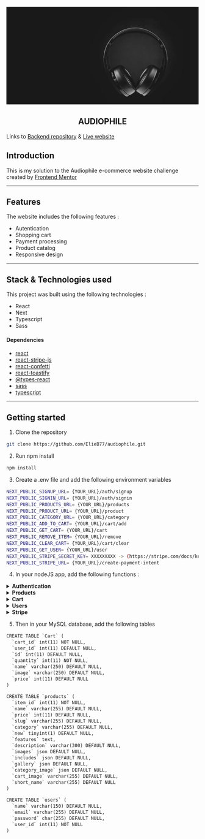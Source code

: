 ![Headphones](public/static/home/desktop/image-hero.jpg)

<h2 align="center">AUDIOPHILE</h2>

Links to [Backend repository](https://github.com/ElieB77/audiophile_backend) & [Live website](https://audiophile-elieb77.vercel.app/)


## Introduction
This is my solution to the Audiophile e-commerce website challenge created by [Frontend Mentor](https://www.frontendmentor.io/home)

---

## Features
The website includes the following features :
- Autentication
- Shopping cart
- Payment processing
- Product catalog
- Responsive design

---

## Stack & Technologies used
This project was built using the following technologies :
- React
- Next
- Typescript
- Sass

#### Dependencies
- [react](https://www.npmjs.com/package/react)
- [react-stripe-js](https://www.npmjs.com/package/@stripe/react-stripe-js)
- [react-confetti](https://www.npmjs.com/package/react-confetti)
- [react-toastify](https://www.npmjs.com/package/react-toastify)
- [@types-react](https://www.npmjs.com/package/@types/react)
- [sass](https://www.npmjs.com/package/sass)
- [typescript](https://www.npmjs.com/package/typescript)


---

## Getting started
1. Clone the repository
 ```bash
git clone https://github.com/ElieB77/audiophile.git
```

2. Run npm install
 ```bash
npm install
```

3. Create a .env file and add the following environment variables
```bash
NEXT_PUBLIC_SIGNUP_URL= {YOUR_URL}/auth/signup
NEXT_PUBLIC_SIGNIN_URL= {YOUR_URL}/auth/signin
NEXT_PUBLIC_PRODUCTS_URL= {YOUR_URL}/products
NEXT_PUBLIC_PRODUCT_URL= {YOUR_URL}/product
NEXT_PUBLIC_CATEGORY_URL= {YOUR_URL}/category
NEXT_PUBLIC_ADD_TO_CART= {YOUR_URL}/cart/add
NEXT_PUBLIC_GET_CART= {YOUR_URL}/cart
NEXT_PUBLIC_REMOVE_ITEM= {YOUR_URL}/remove
NEXT_PUBLIC_CLEAR_CART= {YOUR_URL}/cart/clear
NEXT_PUBLIC_GET_USER= {YOUR_URL}/user
NEXT_PUBLIC_STRIPE_SECRET_KEY= XXXXXXXXX -> (https://stripe.com/docs/keys) 
NEXT_PUBLIC_STRIPE_URL= {YOUR_URL}/create-payment-intent
```

4. In your nodeJS app, add the following functions :
<details><summary><b>Authentication</b></summary>

 ```javascript
 // app.post('/auth/signup')
export const signUp = async (req: any, res: any) => {
  const { name, email, password } = req.body;

  bcrypt.hash(password, 10).then((hash: any) => {
    sql.query(
      `select * from users where email="${email}"`,
      (err: any, rows: any) => {
        if (err) throw err;
        if (rows.length < 1) {
          sql.query(
            `INSERT INTO users (name, email, password)
                VALUES (
                    "${name}",
                    "${email}",
                    "${hash}"
                )`,
            (err: any, rows: any) => {
              if (err) throw err;
              res.json({
                status: 201,
                rows,
                message: "Your account has been succesfully created !",
              });
            }
          );
        } else {
          res.json({ status: 400, message: "This email already exist." });
        }
      }
    );
  });
};
```

```javascript
 // app.post('/auth/signin')
  export const signIn = (req: any, res: any) => {
  const { email, password } = req.body;

  sql.query(
    `select * from users where email="${email}"`,
    (err: any, rows: any) => {
      if (err) {
        return res.status(400).json({ message: err });
      }
      if (rows.length < 1) {
        return res
          .status(401)
          .json({ message: "Email or password is incorrect.", status: 401 });
      }

      bcrypt.compare(password, rows[0].password, (err: any, result: any) => {
        if (result) {
          const token = jsonwebtoken.sign(
            { id: rows[0].user_id },
            process.env.ACCESS_TOKEN_SECRET,
            { algorithm: "HS256" }
          );
          return res.status(200).json({
            message: "You are logged in !",
            status: 200,
            token: token,
          });
        } else {
          return res
            .status(401)
            .json({ message: "Email or password is incorrect.", status: 401 });
        }
      });
    }
  );
};
```
</details>
<details><summary><b>Products</b></summary>

```javascript
 // app.get('/products')
export const getProducts = (req: any, res: any) => {
  sql.query("SELECT * from products", (err: any, rows: any) => {
    if (err) throw err;
    res.json({ status: 200, rows });
  });
};
```

```javascript
 // app.get('/product/:id')
export const getProductById = (req: any, res: any) => {
  const productId = req.params.id;
  sql.query(
    `SELECT * from products WHERE item_id=${productId}`,
    (err: any, rows: any) => {
      if (err) throw err;
      res.json({ status: 200, rows });
    }
  );
};
```

```javascript
// app.get('/product/:category')
export const getProductByCategory = (req: any, res: any) => {
  const productCategory = req.params.category;
  console.log(productCategory);
  sql.query(
    `SELECT * from products WHERE category="${productCategory}"`,
    (err: any, rows: any) => {
      if (err) throw err;
      res.json({ status: 200, rows });
    }
  );
};
```
</details>

<details><summary><b>Cart</b></summary>

```javascript
// app.post('/cart/add')
export const addToCart = (req: any, res: any) => {
  const { items } = req.body;
  const token = req.headers.authorization.split(" ")[1];
  const decoded = jwt.verify(token, process.env.ACCESS_TOKEN_SECRET);
  const userId = decoded.id;
  console.log(userId);

  items.map((item: any) => {
    sql.query(
      `select * from Cart where user_id=${userId} and id=${item.id}`,
      (err: any, rows: any) => {
        if (err) throw err;
        if (rows.length < 1) {
          sql.query(
            `INSERT INTO Cart (user_id, id, quantity, name, price, image) VALUES (${userId}, ${item.id}, ${item.quantity}, "${item.name}", ${item.price}, "${item.image}")`
          );
        } else {
          sql.query(
            `update Cart set quantity = ${item.quantity} where id=${item.id} and user_id=${userId}`
          );
        }
      }
    );
  });

  res.json({ cartItems: items });
};
```

```javascript
// app.get('/cart')
export const getCart = (req: any, res: any) => {
  const token = req.headers.authorization.split(" ")[1];
  const decoded = jwt.verify(token, process.env.ACCESS_TOKEN_SECRET);
  const userId = decoded.id;

  sql.query(
    `select * from Cart where user_id=${userId}`,
    (err: any, rows: any) => {
      if (err) throw err;
      res.json({ cartItems: rows });
    }
  );
};
```

```javascript
// app.delete('/remove/:id')
export const removeFromCart = (req: any, res: any) => {
  const productId = req.params.product_id;
  const token = req.headers.authorization.split(" ")[1];
  const decoded = jwt.verify(token, process.env.ACCESS_TOKEN_SECRET);
  const userId = decoded.id;

  sql.query(
    `delete from Cart where user_id=${userId} and id=${productId}`,
    (err: any, rows: any) => {
      if (err) {
        throw err;
      } else {
        res.status(204).json({ message: "Item succesfully deleted." });
      }
    }
  );
};
```

```javascript
// app.delete('/cart/clear')
export const clearCart = (req: any, res: any) => {
  const token = req.headers.authorization.split(" ")[1];
  const decoded = jwt.verify(token, process.env.ACCESS_TOKEN_SECRET);
  const userId = decoded.id;

  sql.query(
    `delete from Cart where user_id=${userId}`,
    (err: any, rows: any) => {
      if (err) throw err;
      res.status(204).json({ message: "Cart is clear.", data: rows });
    }
  );
};
```
</details>
<details><summary><b>Users</b></summary>

```javascript
export const getUser = (req: any, res: any) => {
  const token = req.headers.authorization.split(" ")[1];
  const decoded = jwt.verify(token, process.env.ACCESS_TOKEN_SECRET);
  const userId = decoded.id;

  sql.query(
    `select name from users where user_id=${userId}`,
    (err: any, rows: any) => {
      if (err) throw err;
      res.json({ name: rows[0].name });
    }
  );
};
```
</details>
<details><summary><b>Stripe</b></summary>

```javascript
export const createPaymentIntent = async (req: any, res: any) => {
  const { cartItems } = req.body;

  const orderAmount = cartItems.reduce(
    (accumulator: number, current: { price: number; quantity: number }) =>
      accumulator + current.price * current.quantity,
    0
  );

  const paymentIntent = await stripe.paymentIntents.create({
    amount: orderAmount,
    currency: "usd",
    automatic_payment_methods: {
      enabled: true,
    },
  });

  res.send({
    clientSecret: paymentIntent.client_secret,
  });
};
```

</details>

5. Then in your MySQL database, add the following tables

```mysql
CREATE TABLE `Cart` (
  `cart_id` int(11) NOT NULL,
  `user_id` int(11) DEFAULT NULL,
  `id` int(11) DEFAULT NULL,
  `quantity` int(11) NOT NULL,
  `name` varchar(250) DEFAULT NULL,
  `image` varchar(250) DEFAULT NULL,
  `price` int(11) DEFAULT NULL
)
```

```mysql
CREATE TABLE `products` (
  `item_id` int(11) NOT NULL,
  `name` varchar(255) DEFAULT NULL,
  `price` int(11) DEFAULT NULL,
  `slug` varchar(255) DEFAULT NULL,
  `category` varchar(255) DEFAULT NULL,
  `new` tinyint(1) DEFAULT NULL,
  `features` text,
  `description` varchar(300) DEFAULT NULL,
  `images` json DEFAULT NULL,
  `includes` json DEFAULT NULL,
  `gallery` json DEFAULT NULL,
  `category_image` json DEFAULT NULL,
  `cart_image` varchar(255) DEFAULT NULL,
  `short_name` varchar(255) DEFAULT NULL
)
```

```mysql
CREATE TABLE `users` (
  `name` varchar(150) DEFAULT NULL,
  `email` varchar(255) DEFAULT NULL,
  `password` char(255) DEFAULT NULL,
  `user_id` int(11) NOT NULL
)
```















